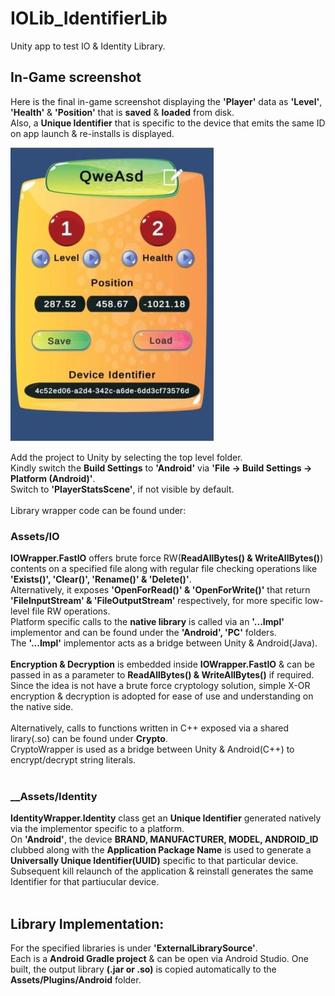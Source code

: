 # IOLib_IdentifierLib
Unity app to test IO & Identity Library.
 
## In-Game screenshot
Here is the final in-game screenshot displaying the **'Player'** data as **'Level'**, **'Health'** & **'Position'** 
that is **saved** & **loaded** from disk.<br>
Also, a __Unique Identifier__ that is specific to the device that emits the same ID on app launch & re-installs is displayed.

![In-Game screenshot](https://github.com/aalekhm/IOLib_IdentifierLib/blob/main/Screenshot.jpeg?raw=true)

Add the project to Unity by selecting the top level folder.<br>
Kindly switch the __Build Settings__ to __'Android'__ via __'File -> Build Settings -> Platform (Android)'__.<br>
Switch to __'PlayerStatsScene'__, if not visible by default.
<br>
<br>
Library wrapper code can be found under:<br>
### __Assets/IO__<br />
__IOWrapper.FastIO__ offers brute force RW(__ReadAllBytes() & WriteAllBytes()__) contents on a specified file along with regular file checking operations like __'Exists()', 'Clear()', 'Rename()' & 'Delete()'__.<br>
Alternatively, it exposes __'OpenForRead()' & 'OpenForWrite()'__ that return __'FileInputStream' & 'FileOutputStream'__ respectively, for more specific low-level file RW operations.<br>
Platform specific calls to the __native library__ is called via an __'...Impl'__ implementor and can be found under the __'Android', 'PC'__  folders.<br>
The __'...Impl'__ implementor acts as a bridge between Unity & Android(Java).<br>
<br>
__Encryption & Decryption__ is embedded inside __IOWrapper.FastIO__ & can be passed in as a parameter to __ReadAllBytes() & WriteAllBytes()__ if required.<br>
Since the idea is not have a brute force cryptology solution, simple X-OR encryption & decryption is adopted for ease of use and understanding on the native side.<br>
<br>
Alternatively, calls to functions written in C++ exposed via a shared lirary(.so) can be found under __Crypto__.<br>
CryptoWrapper is used as a bridge between Unity & Android(C++) to encrypt/decrypt string literals.
<br>
<br>
### __Assets/Identity<br />
__IdentityWrapper.Identity__ class get an __Unique Identifier__ generated natively via the implementor specific to a platform.<br>
On __'Android'__, the device __BRAND, MANUFACTURER, MODEL, ANDROID_ID__ clubbed along with the __Application Package Name__ is used to generate a __Universally Unique Identifier(UUID)__ specific to that particular device.<br>
Subsequent kill relaunch of the application & reinstall generates the same Identifier for that partiucular device.
<br>
<br>
## Library Implementation:<br>
For the specified libraries is under __'ExternalLibrarySource'__.<br>
Each is a __Android Gradle project__ & can be open via Android Studio.
One built, the output library __(.jar or .so)__ is copied automatically to the __Assets/Plugins/Android__ folder.
